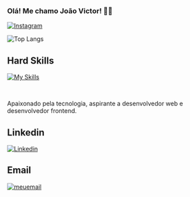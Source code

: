 
### Olá! Me chamo João Victor! ☝🏻

[![Instagram](https://img.shields.io/badge/Instagram-E4405F?style=for-the-badge&logo=instagram&logoColor=white)](https://instagram.com/_jaoovf)

![Top Langs](https://github-readme-stats.vercel.app/api/top-langs/?username=jvfsccp&layout=compact)

## Hard Skills
[![My Skills](https://skillicons.dev/icons?i=html,css,tailwind,js,react,python)](https://skillicons.dev)

</div><br>

Apaixonado pela tecnologia, aspirante a desenvolvedor web e desenvolvedor frontend.

## Linkedin 

[![Linkedin](https://img.shields.io/badge/LinkedIn-0077B5?style=for-the-badge&logo=linkedin&logoColor=white)](https://linkedin.com/in/joão-victor-fernandes-castro-b208192a4/)

## Email 
<a href="mailto: joaovictorfernandescastro@gmail.com">
<img alt ="meuemail" src="https://img.shields.io/badge/Gmail-D14836?style=for-the-badge&logo=gmail&logoColor=white">
</a>
